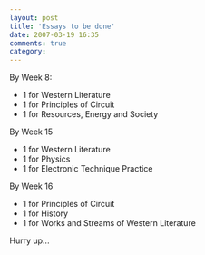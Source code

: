 ```yaml
---
layout: post
title: 'Essays to be done'
date: 2007-03-19 16:35
comments: true
category: 
---
```

    

By Week 8:

- 1 for Western Literature
- 1 for Principles of Circuit
- 1 for Resources, Energy and Society

By Week 15

- 1 for Western Literature
- 1 for Physics
- 1 for Electronic Technique Practice

By Week 16

- 1 for Principles of Circuit
- 1 for History
- 1 for Works and Streams of Western Literature

Hurry up...

